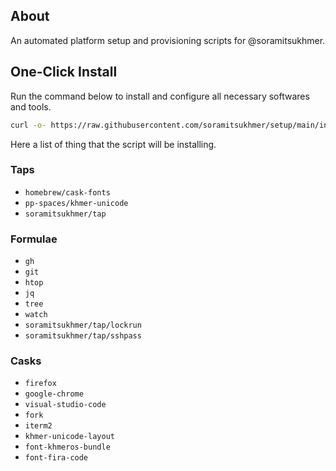 ## About

An automated platform setup and provisioning scripts for @soramitsukhmer.

## One-Click Install

Run the command below to install and configure all necessary softwares and tools.

```sh
curl -o- https://raw.githubusercontent.com/soramitsukhmer/setup/main/install | sh
```

Here a list of thing that the script will be installing.


### Taps
- `homebrew/cask-fonts`
- `pp-spaces/khmer-unicode`
- `soramitsukhmer/tap`

### Formulae
- `gh`
- `git`
- `htop`
- `jq`
- `tree`
- `watch`
- `soramitsukhmer/tap/lockrun`
- `soramitsukhmer/tap/sshpass`

### Casks
- `firefox`
- `google-chrome`
- `visual-studio-code`
- `fork`
- `iterm2`
- `khmer-unicode-layout`
- `font-khmeros-bundle`
- `font-fira-code`
